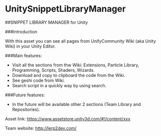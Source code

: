 # UnitySnippetLibraryManager

##SNIPPET LIBRARY MANAGER for Unity

###Introduction

With this asset you can see all pages from UnifyCommunity Wiki (aka Unity Wiki) in your Unity Editor.

###Main features:

- Visit all the sections from thw Wiki: Extensions, Particle Library, Programming, Scripts, Shaders, Wizards.
- Download and copy to clipboard the code from the Wiki.
- See geshi code from Wiki.
- Search script in a quickly way by using search.

###Future features:

- In the future will be available other 2 sections (Team Library and Repositories).

Asset link: https://www.assetstore.unity3d.com/#!/content/xxx

Team website: http://lerp2dev.com/
